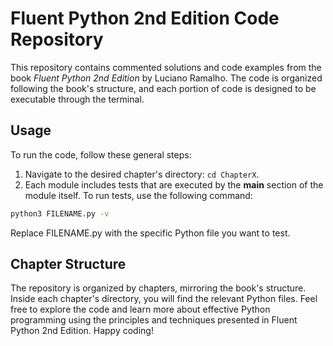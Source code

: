 # Fluent Python 2nd Edition Code Repository

This repository contains commented solutions and code examples from the book *Fluent Python 2nd Edition* by Luciano Ramalho. The code is organized following the book's structure, and each portion of code is designed to be executable through the terminal.

## Usage

To run the code, follow these general steps:

1. Navigate to the desired chapter's directory: `cd ChapterX`.
2. Each module includes tests that are executed by the __main__ section of the module itself. To run tests, use the following command:

```bash
python3 FILENAME.py -v
```

Replace FILENAME.py with the specific Python file you want to test.

## Chapter Structure

The repository is organized by chapters, mirroring the book's structure. Inside each chapter's directory, you will find the relevant Python files. Feel free to explore the code and learn more about effective Python programming using the principles and techniques presented in Fluent Python 2nd Edition. Happy coding!
